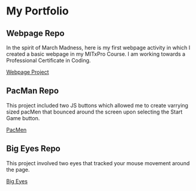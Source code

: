 # My Portfolio
## Webpage Repo
In the spirit of March Madness, here is my first webpage activity in which I created a basic webpage in my MITxPro Course. I am working towards a Professional Certificate in Coding.

<a href= "https://github.com/BrandonDobransky/brandondobransky.github.io/assets/127439948/dcc3e909-bff4-47a6-841d-4d4d6cb441af"> Webpage Project </a>

## PacMan Repo
This project included two JS buttons which allowed me to create varrying sized pacMen that bounced around the screen upon selecting the Start Game button. 

<a href= "https://github.com/BrandonDobransky/brandondobransky.github.io/assets/127439948/420ac2a8-0ebb-4bca-9b07-19139c74e8b4"> PacMen</a>

## Big Eyes Repo
This project involved two eyes that tracked your mouse movement around the page. 

<a href= "brandondobransky.github.io/BigEyes"> Big Eyes</a>
